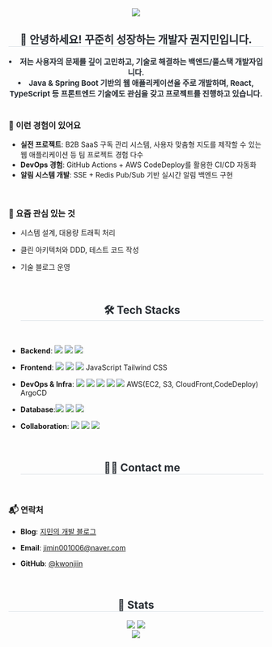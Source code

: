 <div align= "center">
    <img src="https://capsule-render.vercel.app/api?type=waving&color=0:f7b6df,100:fff109&height=180&text=JIMIN's%20GITHUB&animation=twinkling&fontColor=ffffff&fontSize=50" />
    </div>
    <div align= "center">
    <h2 style="border-bottom: 1px solid #d8dee4; color: #282d33;"> 👋 안녕하세요! 꾸준히 성장하는 개발자 권지민입니다. </h2>  </div>
    <div style="font-weight: 700; font-size: 15px; text-align: center; color: #282d33;"> <li> 저는 사용자의 문제를 깊이 고민하고, 기술로 해결하는 백엔드/풀스택 개발자입니다.  </li><li> Java & Spring Boot 기반의 웹 애플리케이션을 주로 개발하며, React, TypeScript 등 프론트엔드 기술에도 관심을 갖고 프로젝트를 진행하고 있습니다. </div> 

</br>

### 📌 이런 경험이 있어요
- **실전 프로젝트**: B2B SaaS 구독 관리 시스템, 사용자 맞춤형 지도를 제작할 수 있는 웹 애플리케이션 등 팀 프로젝트 경험 다수
- **DevOps 경험**: GitHub Actions + AWS CodeDeploy를 활용한 CI/CD 자동화
- **알림 시스템 개발**: SSE + Redis Pub/Sub 기반 실시간 알림 백엔드 구현

</br>

### 🌱 요즘 관심 있는 것
- 시스템 설계, 대용량 트래픽 처리
- 클린 아키텍처와 DDD, 테스트 코드 작성
- 기술 블로그 운영

    <br>
    <div align= "center">
    <h2 style="border-bottom: 1px solid #d8dee4; color: #282d33;"> 🛠️ Tech Stacks </h2> <br> 
    <div style="margin: 0 auto; text-align: center;" align= "center"> 

- **Backend**: <img src="https://img.shields.io/badge/Java-007396?style=flat-square&logo=Java&logoColor=white"> <img src="https://img.shields.io/badge/spring-%236DB33F.svg?&style=for-the-badge&logo=spring&logoColor=white" /> <img src="https://img.shields.io/badge/Python-3776AB?style=flat-square&logo=Python&logoColor=white">

- **Frontend**: <img src="https://img.shields.io/badge/React-61DAFB?style=flat-square&logo=React&logoColor=white"> <img src="https://img.shields.io/badge/typescript-%233178C6.svg?&style=for-the-badge&logo=typescript&logoColor=white" /> <img src="https://img.shields.io/badge/Vue.js-4FC08D?style=flat-square&logo=Vue.js&logoColor=white"> JavaScript Tailwind CSS

- **DevOps & Infra**: <img src="https://img.shields.io/badge/github%20actions-%232088FF.svg?&style=for-the-badge&logo=github%20actions&logoColor=white" /> <img src="https://img.shields.io/badge/nginx-%23269539.svg?&style=for-the-badge&logo=nginx&logoColor=white" /> <img src="https://img.shields.io/badge/kubernetes-%23326CE5.svg?&style=for-the-badge&logo=kubernetes&logoColor=white" /> <img src="https://img.shields.io/badge/Docker-2496ED?style=flat-square&logo=Docker&logoColor=white"> <img src="https://img.shields.io/badge/Jenkins-D24939?style=flat-square&logo=Jenkins&logoColor=white"> AWS(EC2, S3, CloudFront,CodeDeploy) ArgoCD

- **Database**:<img src="https://img.shields.io/badge/MySQL-4479A1?style=flat-square&logo=MySQL&logoColor=white"> <img src="https://img.shields.io/badge/MariaDB-003545?style=flat-square&logo=MariaDB&logoColor=white"> <img src="https://img.shields.io/badge/redis-%23DC382D.svg?&style=for-the-badge&logo=redis&logoColor=white" />

- **Collaboration**: <img src="https://img.shields.io/badge/Figma-F24E1E?style=flat-square&logo=Figma&logoColor=white"> <img src="https://img.shields.io/badge/Bootstrap-7952B3?style=flat-square&logo=Bootstrap&logoColor=white"> <img src="https://img.shields.io/badge/Sass-CC6699?style=flat-square&logo=Sass&logoColor=white">
          </div>
    </div> </br>

    
    <div align= "center">
    <h2 style="border-bottom: 1px solid #d8dee4; color: #282d33;"> 🧑‍💻 Contact me </h2> <br>
    
    
### 📬 연락처
- **Blog**: [지민의 개발 블로그](https://secretdiary-by-princessjimin.tistory.com/)
- **Email**: jimin001006@naver.com
- **GitHub**: [@kwonjiin](https://github.com/kwonjiin)

  
    </div></br>
<div align="center"> 
  <h2 style="border-bottom: 1px solid #d8dee4; color: #282d33;"> 🏅 Stats </h2> 
  <div align="center"> 
    <img src="https://github-readme-stats.vercel.app/api?username=Kwonjiin&bg_color=ffffff&title_color=000000&text_color=000000" /> 
    <img src="https://github-readme-stats.vercel.app/api/top-langs/?username=Kwonjiin&layout=compact&bg_color=ffffff&title_color=000000&text_color=000000" /> 
  </div> 
</div>


  <div align= "center">
    <img src="https://capsule-render.vercel.app/api?section=footer&type=waving&color=0:f7b6df,100:fff109&height=180&animation=twinkling" />
    </div>
